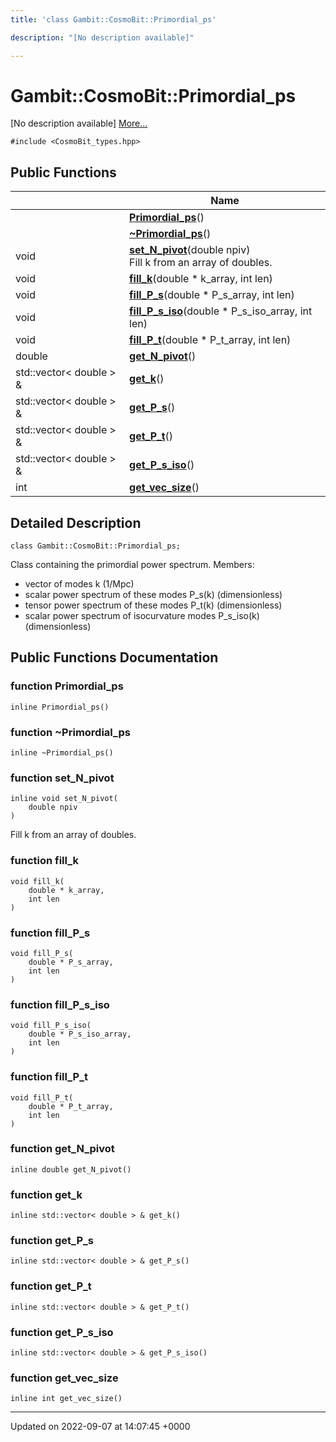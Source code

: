 ```yaml
---
title: 'class Gambit::CosmoBit::Primordial_ps'

description: "[No description available]"

---
```


# Gambit::CosmoBit::Primordial_ps



[No description available] [More...](#detailed-description)


`#include <CosmoBit_types.hpp>`

## Public Functions

|                | Name           |
| -------------- | -------------- |
| | **[Primordial_ps](/documentation/code/classes/classgambit_1_1cosmobit_1_1primordial__ps/#function-primordial-ps)**() |
| | **[~Primordial_ps](/documentation/code/classes/classgambit_1_1cosmobit_1_1primordial__ps/#function-primordial-ps)**() |
| void | **[set_N_pivot](/documentation/code/classes/classgambit_1_1cosmobit_1_1primordial__ps/#function-set-n-pivot)**(double npiv)<br>Fill k from an array of doubles.  |
| void | **[fill_k](/documentation/code/classes/classgambit_1_1cosmobit_1_1primordial__ps/#function-fill-k)**(double * k_array, int len) |
| void | **[fill_P_s](/documentation/code/classes/classgambit_1_1cosmobit_1_1primordial__ps/#function-fill-p-s)**(double * P_s_array, int len) |
| void | **[fill_P_s_iso](/documentation/code/classes/classgambit_1_1cosmobit_1_1primordial__ps/#function-fill-p-s-iso)**(double * P_s_iso_array, int len) |
| void | **[fill_P_t](/documentation/code/classes/classgambit_1_1cosmobit_1_1primordial__ps/#function-fill-p-t)**(double * P_t_array, int len) |
| double | **[get_N_pivot](/documentation/code/classes/classgambit_1_1cosmobit_1_1primordial__ps/#function-get-n-pivot)**() |
| std::vector< double > & | **[get_k](/documentation/code/classes/classgambit_1_1cosmobit_1_1primordial__ps/#function-get-k)**() |
| std::vector< double > & | **[get_P_s](/documentation/code/classes/classgambit_1_1cosmobit_1_1primordial__ps/#function-get-p-s)**() |
| std::vector< double > & | **[get_P_t](/documentation/code/classes/classgambit_1_1cosmobit_1_1primordial__ps/#function-get-p-t)**() |
| std::vector< double > & | **[get_P_s_iso](/documentation/code/classes/classgambit_1_1cosmobit_1_1primordial__ps/#function-get-p-s-iso)**() |
| int | **[get_vec_size](/documentation/code/classes/classgambit_1_1cosmobit_1_1primordial__ps/#function-get-vec-size)**() |

## Detailed Description

```
class Gambit::CosmoBit::Primordial_ps;
```


Class containing the primordial power spectrum. Members:

* vector of modes k (1/Mpc)
* scalar power spectrum of these modes P_s(k) (dimensionless)
* tensor power spectrum of these modes P_t(k) (dimensionless)
* scalar power spectrum of isocurvature modes P_s_iso(k) (dimensionless) 

## Public Functions Documentation

### function Primordial_ps

```
inline Primordial_ps()
```


### function ~Primordial_ps

```
inline ~Primordial_ps()
```


### function set_N_pivot

```
inline void set_N_pivot(
    double npiv
)
```

Fill k from an array of doubles. 

### function fill_k

```
void fill_k(
    double * k_array,
    int len
)
```


### function fill_P_s

```
void fill_P_s(
    double * P_s_array,
    int len
)
```


### function fill_P_s_iso

```
void fill_P_s_iso(
    double * P_s_iso_array,
    int len
)
```


### function fill_P_t

```
void fill_P_t(
    double * P_t_array,
    int len
)
```


### function get_N_pivot

```
inline double get_N_pivot()
```


### function get_k

```
inline std::vector< double > & get_k()
```


### function get_P_s

```
inline std::vector< double > & get_P_s()
```


### function get_P_t

```
inline std::vector< double > & get_P_t()
```


### function get_P_s_iso

```
inline std::vector< double > & get_P_s_iso()
```


### function get_vec_size

```
inline int get_vec_size()
```


-------------------------------

Updated on 2022-09-07 at 14:07:45 +0000